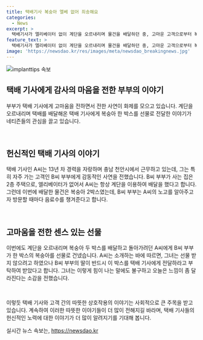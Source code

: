 ```yaml
---
title: 택배기사 복숭아 엘베 없어 죄송해요
categories:
  - News
excerpt: >
  택배기사가 엘리베이터 없이 계단을 오르내리며 물건을 배달하던 중, 고마운 고객으로부터 복숭아 한 박스를 선물받았다는 인상적인 이야기가 화제를 모으고 있다. 택배기사 A씨는 2층에 사는 B씨 부부에게 배달을 자주 했고, 미안함을 표현하기 위해 음료수를 챙겨주었다고 한다. 이번에는 복숭아 두 박스를 배달하러 갔을 때, B씨 부부가 한 박스를 선물로 건네주었는데, A씨는 인상깊은 이야기를 온라인 커뮤니티에 공유하며 이들의 친절에 감사함을 표현했다. (총 263자)
feature_text: >
  택배기사가 엘리베이터 없이 계단을 오르내리며 물건을 배달하던 중, 고마운 고객으로부터 복숭아 한 박스를 선물받았다는 인상적인 이야기가 화제를 모으고 있다. 택배기사 A씨는 2층에 사는 B씨 부부에게 배달을 자주 했고, 미안함을 표현하기 위해 음료수를 챙겨주었다고 한다. 이번에는 복숭아 두 박스를 배달하러 갔을 때, B씨 부부가 한 박스를 선물로 건네주었는데, A씨는 인상깊은 이야기를 온라인 커뮤니티에 공유하며 이들의 친절에 감사함을 표현했다. (총 263자)
image: 'https://newsdao.kr/res/images/meta/newsdao_breakingnews.jpg'
---
```


<p><img src="httpss://newsdao.kr/res/images/meta/newsdao_breakingnews.jpg" alt="implanttips 속보" /></p>

<h2>택배 기사에게 감사의 마음을 전한 부부의 이야기</h2>

<p>부부가 택배 기사에게 고마움을 전하면서 전한 사연이 화제를 모으고 있습니다. 계단을 오르내리며 택배를 배달해온 택배 기사에게 복숭아 한 박스를 선물로 전달한 이야기가 네티즌들의 관심을 끌고 있습니다.</p>

<p data-ke-size="size16">&nbsp;</p>

<h2>헌신적인 택배 기사의 이야기</h2>

<p>택배 기사인 A씨는 13년 차 경력을 자랑하며 충남 천안시에서 근무하고 있는데, 그는 특히 자주 가는 고객인 B씨 부부에게 감동적인 사연을 전했습니다. B씨 부부가 사는 집은 2층 주택으로, 엘리베이터가 없어서 A씨는 항상 계단을 이용하여 배달을 했다고 합니다. 그런데 이번에 배달한 물건은 복숭아 2박스였는데, B씨 부부는 A씨의 노고를 알아주고자 방문할 때마다 음료수를 챙겨준다고 합니다.</p>

<p data-ke-size="size16">&nbsp;</p>

<h2>고마움을 전한 센스 있는 선물</h2>

<p>이번에도 계단을 오르내리며 복숭아 두 박스를 배달하고 돌아가려던 A씨에게 B씨 부부가 한 박스의 복숭아를 선물로 건넸습니다. A씨는 소개하는 바에 따르면, 그녀는 선물 받지 않으려고 하였으나 B씨 부부의 딸이 반드시 이 박스를 택배 기사에게 전달하라고 부탁하여 받았다고 합니다. 그녀는 이렇게 힘이 나는 말에도 불구하고 오늘은 느낌이 좀 달라진다는 소감을 전했습니다.</p>

<p data-ke-size="size16">&nbsp;</p>

<p>이렇듯 택배 기사와 고객 간의 따뜻한 상호작용의 이야기는 사회적으로 큰 주목을 받고 있습니다. 계속하여 이러한 따뜻한 이야기들이 더 많이 전해지길 바라며, 택배 기사들의 헌신적인 노력에 대한 이야기가 더 많이 알려지기를 기대해 봅니다.</p>
실시간 뉴스 속보는, <a href="https://newsdao.kr" rel="dofollow">https://newsdao.kr</a>


